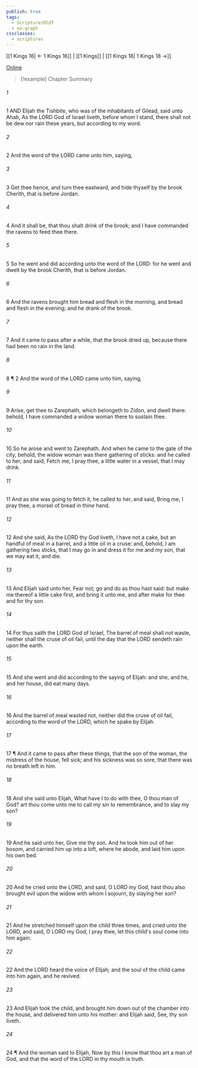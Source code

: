 ```yaml
---
publish: true
tags:
  - Scripture/OldT
  - no-graph
cssclasses:
  - scriptures
---
```

[[1 Kings 16| ← 1 Kings 16]] | [[1 Kings]] | [[1 Kings 18| 1 Kings 18 →]]

[Online](https://churchofjesuschrist.org/study/scriptures/ot/1-kgs/17?lang=eng)

>[!example] Chapter Summary
>
###### 1
1 AND Elijah the Tishbite, who was of the inhabitants of Gilead, said unto Ahab, As the LORD God of Israel liveth, before whom I stand, there shall not be dew nor rain these years, but according to my word.
###### 2
2 And the word of the LORD came unto him, saying,
###### 3
3 Get thee hence, and turn thee eastward, and hide thyself by the brook Cherith, that is before Jordan.
###### 4
4 And it shall be, that thou shalt drink of the brook; and I have commanded the ravens to feed thee there.
###### 5
5 So he went and did according unto the word of the LORD: for he went and dwelt by the brook Cherith, that is before Jordan.
###### 6
6 And the ravens brought him bread and flesh in the morning, and bread and flesh in the evening; and he drank of the brook.
###### 7
7 And it came to pass after a while, that the brook dried up, because there had been no rain in the land.
###### 8
8 ¶ 2 And the word of the LORD came unto him, saying,
###### 9
9 Arise, get thee to Zarephath, which belongeth to Zidon, and dwell there: behold, I have commanded a widow woman there to sustain thee.
###### 10
10 So he arose and went to Zarephath.  And when he came to the gate of the city, behold, the widow woman was there gathering of sticks: and he called to her, and said, Fetch me, I pray thee, a little water in a vessel, that I may drink.
###### 11
11 And as she was going to fetch it, he called to her, and said, Bring me, I pray thee, a morsel of bread in thine hand.
###### 12
12 And she said, As the LORD thy God liveth, I have not a cake, but an handful of meal in a barrel, and a little oil in a cruse: and, behold, I am gathering two sticks, that I may go in and dress it for me and my son, that we may eat it, and die.
###### 13
13 And Elijah said unto her, Fear not; go and do as thou hast said: but make me thereof a little cake first, and bring it unto me, and after make for thee and for thy son.
###### 14
14 For thus saith the LORD God of Israel, The barrel of meal shall not waste, neither shall the cruse of oil fail, until the day that the LORD sendeth rain upon the earth.
###### 15
15 And she went and did according to the saying of Elijah: and she, and he, and her house, did eat many days.
###### 16
16 And the barrel of meal wasted not, neither did the cruse of oil fail, according to the word of the LORD, which he spake by Elijah.
###### 17
17 ¶ And it came to pass after these things, that the son of the woman, the mistress of the house, fell sick; and his sickness was so sore, that there was no breath left in him.
###### 18
18 And she said unto Elijah, What have I to do with thee, O thou man of God?  art thou come unto me to call my sin to remembrance, and to slay my son?
###### 19
19 And he said unto her, Give me thy son.  And he took him out of her bosom, and carried him up into a loft, where he abode, and laid him upon his own bed.
###### 20
20 And he cried unto the LORD, and said, O LORD my God, hast thou also brought evil upon the widow with whom I sojourn, by slaying her son?
###### 21
21 And he stretched himself upon the child three times, and cried unto the LORD, and said, O LORD my God, I pray thee, let this child's soul come into him again.
###### 22
22 And the LORD heard the voice of Elijah; and the soul of the child came into him again, and he revived.
###### 23
23 And Elijah took the child, and brought him down out of the chamber into the house, and delivered him unto his mother: and Elijah said, See, thy son liveth.
###### 24
24 ¶ And the woman said to Elijah, Now by this I know that thou art a man of God, and that the word of the LORD in thy mouth is truth.



